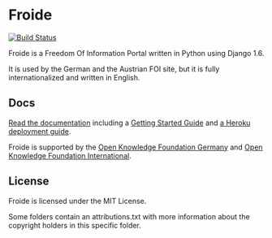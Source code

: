 Froide
======

[![Build Status](https://travis-ci.org/stefanw/froide.png?branch=master)](https://travis-ci.org/stefanw/froide)


Froide is a Freedom Of Information Portal written in Python using Django 1.6.

It is used by the German and the Austrian FOI site, but it is fully
internationalized and written in English.

Docs
----

[Read the documentation](http://froide.readthedocs.org/en/latest/) including a [Getting Started Guide](http://froide.readthedocs.org/en/latest/gettingstarted/) and [a Heroku deployment guide](http://froide.readthedocs.org/en/latest/herokudeployment/).

Froide is supported by the [Open Knowledge Foundation Germany](http://www.okfn.de/) and [Open Knowledge Foundation International](http://okfn.org/).


License
-------

Froide is licensed under the MIT License.

Some folders contain an attributions.txt with more information about the copyright holders in this specific folder.
